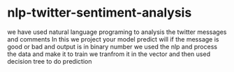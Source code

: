 # nlp-twitter-sentiment-analysis
we have used natural language programing to analysis the twitter messages and comments
In this we project your model predict will if the message is good or bad and output is in binary number 
we used the nlp and process the data and make it to train we tranfrom it in the vector and then used decision tree to 
do prediction
